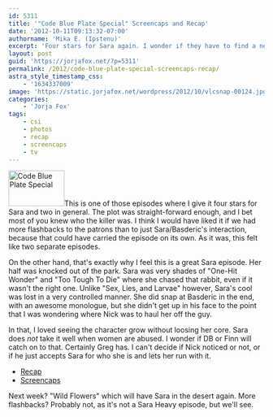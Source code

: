 ```yaml
---
id: 5311
title: '"Code Blue Plate Special" Screencaps and Recap'
date: '2012-10-11T09:13:32-07:00'
authorname: 'Mika E. (Ipstenu)'
excerpt: 'Four stars for Sara again. I wonder if they have to find a new diner now...'
layout: post
guid: 'https://jorjafox.net/?p=5311'
permalink: /2012/code-blue-plate-special-screencaps-recap/
astra_style_timestamp_css:
    - '1634337009'
image: 'https://static.jorjafox.net/wordpress/2012/10/vlcsnap-00124.jpg'
categories:
    - 'Jorja Fox'
tags:
    - csi
    - photos
    - recap
    - screencaps
    - tv
---
```


<img class="alignleft size-slider-nav-thumbnail wp-image-5312" title="Code Blue Plate Special" src="//static.jorjafox.net/wordpress/2012/10/vlcsnap-00124-110x70.jpg" alt="Code Blue Plate Special" width="110" height="70" />This is one of those episodes where I give it four stars for Sara and two in general. The plot was straight-forward enough, and I bet most of you knew who the killer was. I think I would have liked it if we had more flashbacks to the patrons than to just Sara/Basderic's interaction, because that could have carried the episode on its own. As it was, this felt like two separate episodes.

On the other hand, that's exactly why I feel this is a great Sara episode. Her half was knocked out of the park. Sara was very shades of "One-Hit Wonder" and "Too Tough To Die" where she chased that rabbit, even if it wasn't the right one. Unlike "Sex, Lies, and Larvae" however, Sara's cool was lost in a very controlled manner. She did snap at Basderic in the end, with an awesome monologue, but she didn't get up in his face to the point that I was wondering where Nick was to haul her off the guy.

In that, I loved seeing the character grow without loosing her core. Sara does _not_ take it well when women are abused. I wonder if DB or Finn will catch on to that. Certainly Greg has. I can't decide if Nick noticed or not, or if he just accepts Sara for who she is and lets her run with it.
<ul>
	<li><a href="https://jorjafox.net/wiki/Code_Blue_Plate_Special">Recap</a></li>
	<li><a href="https://jorjafox.net/gallery/tv/csi/season13/02blue/">Screencaps</a></li>
</ul>
Next week? "Wild Flowers" which will have Sara in the desert again. More flashbacks? Probably not, as it's not a Sara Heavy episode, but we'll see.
